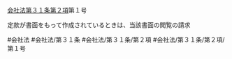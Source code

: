 [会社法第３１条第２項](会社法＿＿＿＿第３１条第２項)第１号

定款が書面をもって作成されているときは、当該書面の閲覧の請求


#会社法
#会社法/第３１条
#会社法/第３１条/第２項
#会社法/第３１条/第２項/第１号
